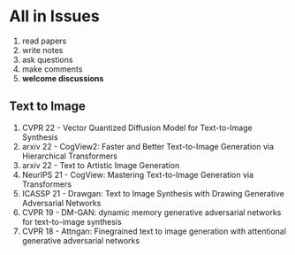 # All in Issues
1. read papers
2. write notes
5. ask questions
6. make comments
7. **welcome discussions**

## Text to Image
1. CVPR 22 - Vector Quantized Diffusion Model for Text-to-Image Synthesis
3. arxiv 22 - CogView2: Faster and Better Text-to-Image Generation via Hierarchical Transformers
4. arxiv 22 - Text to Artistic Image Generation
5. NeurIPS 21 - CogView: Mastering Text-to-Image Generation via Transformers
6. ICASSP 21 - Drawgan: Text to Image Synthesis with Drawing Generative Adversarial Networks
7. CVPR 19 - DM-GAN: dynamic memory generative adversarial networks for text-to-image synthesis
8. CVPR 18 - Attngan: Finegrained text to image generation with attentional generative adversarial networks
